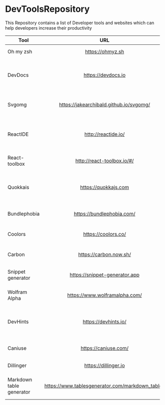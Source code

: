 # DevToolsRepository
This Repository contains a list of Developer tools and websites which can help developers increase their productivity

| Tool                     |                       URL                       | Description                                                                      |
|--------------------------|:-----------------------------------------------:|----------------------------------------------------------------------------------|
| Oh my zsh                | https://ohmyz.sh                                | Powers up CommandLine                                                            |
| DevDocs                  | https://devdocs.io                              | Access to offline documentation for a wide variety of programming languages      |
| Svgomg                   |     https://jakearchibald.github.io/svgomg/     | a free online tool for optimizing SVG (Scalable Vector Graphics) files           |
| ReactIDE                 | http://reactide.io/                             | an integrated development environment (IDE) for web developers using React.js    |
| React-toolbox            | http://react-toolbox.io/#/                      | best tool for developing Material Design UI.                                     |
| Quokkais                 | https://quokkajs.com                            | a developer productivity tool for rapid JavaScript / TypeScript prototyping      |
| Bundlephobia             | https://bundlephobia.com/                       | Check the impact of a new dependency performance-wise                            |
| Coolors                  | https://coolors.co/                             | To find a cool color combination for a personal project                          |
| Carbon                   | https://carbon.now.sh/                          | To share a code snippet with style for a presentation                            |
| Snippet generator        | https://snippet-generator.app                   | To create more efficient code snippets                                           |
| Wolfram Alpha            | https://www.wolframalpha.com/                   | To solve complex mathematical problems                                           |
| DevHints                 | https://devhints.io/                            | To create and look up snippets and cheatsheets of any language,framework ot tool |
| Caniuse                  | https://caniuse.com/                            | To check if a feature is supported by a specific browser                         |
| Dillinger                | https://dillinger.io                            | Create Readme.md files                                                           |
| Markdown table generator | https://www.tablesgenerator.com/markdown_tables | To generate markdown tables for creating formatted ReadMe files                  |

